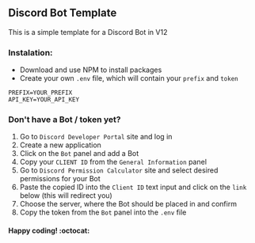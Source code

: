 ## Discord Bot Template

This is a simple template for a Discord Bot in V12

### Instalation:
- Download and use NPM to install packages
- Create your own `.env` file, which will contain your `prefix` and `token`
```
PREFIX=YOUR_PREFIX
API_KEY=YOUR_API_KEY
```

### Don't have a Bot / token yet?
1. Go to `Discord Developer Portal` site and log in
2. Create a new application
3. Click on the `Bot` panel and add a Bot
4. Copy your `CLIENT ID` from the `General Information` panel
5. Go to `Discord Permission Calculator` site and select desired permissions for your Bot 
6. Paste the copied ID into the `Client ID` text input and click on the `link` below (this will redirect you)
7. Choose the server, where the Bot should be placed in and confirm
8. Copy the token from the `Bot` panel into the `.env` file

#### Happy coding! :octocat:
